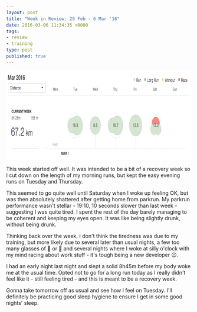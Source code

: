 ```yaml
---
layout: post
title: "Week in Review: 29 Feb - 6 Mar '16"
date: 2016-03-06 11:34:35 +0000
tags:
- review
- training
type: post
published: true
---
```


<a href="/assets/week-in-review-29Feb-6Mar16.png"><img alt="Week in Review: 29 Feb - 6 Mar '16" class="center" height="240" src="/assets/week-in-review-29Feb-6Mar16.png" width="840" /></a>

This week started off well. It was intended to be a bit of a recovery week so I cut down on the length of my morning runs, but kept the easy evening runs on Tuesday and Thursday.

This seemed to go quite well until Saturday when I woke up feeling OK, but was then absolutely shattered after getting home from parkrun. My parkrun performance wasn't stellar - 19:10, 10 seconds slower than last week - suggesting I was quite tired. I spent the rest of the day barely managing to be coherent and keeping my eyes open. It was like being slightly drunk, without being drunk.

Thinking back over the week, I don't think the tiredness was due to my training, but more likely due to several later than usual nights, a few too many glasses of :wine_glass: or :beer: and several nights where I woke at silly o'clock with my mind racing about work stuff - it's tough being a new developer :wink:.

I had an early night last night and slept a solid 8h45m before my body woke me at the usual time.  Opted not to go for a long run today as I really didn't feel like it - still feeling tired - and this is meant to be a recovery week.

Gonna take tomorrow off as usual and see how I feel on Tuesday.  I'll definitely be practicing good sleep hygiene to ensure I get in some good nights' sleep.
